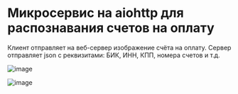 <h1>Микросервис на aiohttp для распознавания счетов на оплату</h1>
<p>Клиент отправляет на веб-сервер изображение счёта на оплату. Сервер отправляет json с реквизитами: БИК, ИНН, КПП, номера счетов и т.д.</p>

![image](https://user-images.githubusercontent.com/28193504/183227824-f9bd4fb8-4e6c-4018-82f2-58b034ca0447.png)

![image](https://user-images.githubusercontent.com/28193504/183227846-e4fc1e04-3192-4999-b45c-eaee3b0dc530.png)
